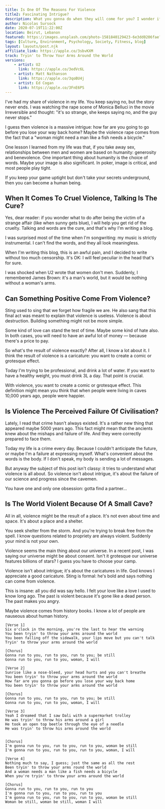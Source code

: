 ```yaml
---
title: Is One Of The Reasons For Violence 
title2: Fascinating Intrigue?
description: What you gonna do when they will come for you? I wonder if violence isn't a riddle as if you're wondering how bad can this get and how far can this go.
author: Nicolas Sursock
date: 2020-07-19T11:22:00Z
location: Beirut, Lebanon
featured: https://images.unsplash.com/photo-1581840129423-6e3dd0206fae?ixlib=rb-1.2.1&ixid=MnwxMjA3fDB8MHxwaG90by1wYWdlfHx8fGVufDB8fHx8&auto=format&fit=crop
tags: [Culture, Environment, Psychology, Society, Fitness, blog]
layout: layouts/post.njk
affiliate_link: https://apple.co/3sbvKXM
track: Tryin' to Throw Your Arms Around the World
versions:
    - artist: U2
      link: https://apple.co/3edVc6L
    - artist: Matt Nathanson
      link: https://apple.co/3qoBU4j
    - artist: Ed Cogan
      link: https://apple.co/3FnE6PS
---
```


I've had my share of violence in my life. You keep saying no, but the story never ends. I was watching the rape scene of Monica Belluci in the movie Irreversible and thought: "it's so strange, she keeps saying no, and the guy never stops."

I guess then violence is a massive intrigue: how far are you going to go before you lose your way back home? Maybe the violence rape comes from the fact that a "woman might need a man like a fish needs a bicycle."

One lesson I learned from my life was that, if you take away sex, relationships between men and women are based on humanity: generosity and benevolence. One important thing about humanity is the choice of words. Maybe your image is also significant. In poker, image is critical, and most people play tight.

If you keep your game uptight but don't take your secrets underground, then you can become a human being.

## When It Comes To Cruel Violence, Talking Is The Cure?

Yes, dear reader: if you wonder what to do after being the victim of a strange affair (like when sunny gets blue), I will help you get rid of the cruelty. Talking and words are the cure, and that's why I'm writing a blog.

I was surprised most of the time when I'm songwriting: my music is strictly instrumental. I can't find the words, and they all look meaningless.

When I'm writing this blog, this is an awful pain, and I decided to write without too much censorship. It's OK: I will feel peculiar in the head that's for sure.

I was shocked when U2 wrote that women don't men. Suddenly, I remembered James Brown: it's a man's world, but it would be nothing without a woman's arms.

## Can Something Positive Come From Violence?

Sting used to sing that we forget how fragile we are. He also sang that this final act was meant to explain that violence is useless. Violence is about destruction. Building something might not be more simple.

Some kind of love can stand the test of time. Maybe some kind of hate also. In both cases, you will need to have an awful lot of money — because there's a price to pay.

So what's the result of violence exactly? After all, I know a lot about it. I think the result of violence is a caricature: you want to create a comic or grotesque effect.

Today I'm trying to be professional, and drink a lot of water. If you want to have a healthy weight, you must drink 3L a day. That point is crucial.

With violence, you want to create a comic or grotesque effect. This definition might mean you think that when people were living in caves 10,000 years ago, people were happier.

## Is Violence The Perceived Failure Of Civilisation?

Lately, I read that crime hasn't always existed. It's a rather new thing that appeared maybe 5000 years ago. This fact might mean that the ancients knew about the mishaps and failure of life. And they were correctly prepared to face them.

Today my life is a crime every day. Because I couldn't anticipate the future, or maybe I'm a failure at expressing myself. What's convenient about the words is the body. If I don't speak, my body is sending a lot of messages.

But anyway the subject of this post isn't classy: it tries to understand what violence is all about. So violence isn't about intrigue, it's about the failure of our science and progress since the cavemen.

You have one and only one obsession: gotta find a partner...

## Is The World Violent Because Of A Small Cave?

All in all, violence might be the result of a place. It's not even about time and space. It's about a place and a shelter.

You seek shelter from the storm. And you're trying to break free from the spell. I know questions related to propriety are always violent. Suddenly your mind is not your own.

Violence seems the main thing about our universe. In a recent post, I was saying our universe might be about consent. Isn't it grotesque our universe features billions of stars? I guess you have to choose your camp.

Violence isn't about intrigue; it's about the caricatures in life. God knows I appreciate a good caricature. Sting is formal: he's bold and says nothing can come from violence.

This is insane: all you did was say hello. I felt your love like a love I used to know long ago. The past is violent because it's gone like a dead person. The past makes you angry.

Maybe violence comes from history books. I know a lot of people are nauseous about human history.

```
[Verse 1]
Six o'clock in the morning, you're the last to hear the warning
You been tryin' to throw your arms around the world
You been falling off the sidewalk, your lips move but you can't talk
Tryin' to throw your arms around the world

[Chorus]
Gonna run to you, run to you, run to you; be still
Gonna run to you, run to you, woman, I will

[Verse 2]
Sunrise like a nose-bleed, your head hurts and you can't breathe
You been tryin' to throw your arms around the world
How far are you gonna go before you lose your way back home
You been tryin' to throw your arms around the world

[Chorus]
Gonna run to you, run to you, run to you; be still
Gonna run to you, run to you, woman, I will

[Verse 3]
Yeah I dreamed that I saw Dali with a supermarket trolley
He was tryin' to throw his arms around a girl
He took an open top beetle through the eye of a needle
He was tryin' to throw his arms around the world


[Chorus]
I'm gonna run to you, run to you, run to you, woman be still
I'm gonna run to you, run to you, run to you, woman, I will

[Verse 4]
Nothing much to say, I guess; just the same as all the rest
Been tryin' to throw your arms round the world
And a woman needs a man like a fish needs a bicycle
When you're tryin' to throw your arms around the world

[Chorus]
Gonna run to you, run to you, run to you
I'm gonna run to you, run to you, run to you
I'm gonna run to you, run to you, run to you, woman be still
Woman be still, woman be still, woman I will
```
